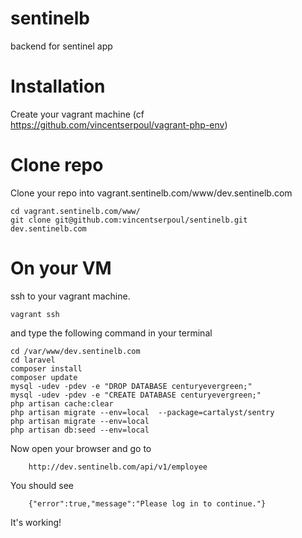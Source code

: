 sentinelb
=========

backend for sentinel app

# Installation

Create your vagrant machine (cf https://github.com/vincentserpoul/vagrant-php-env)

# Clone repo

Clone your repo into vagrant.sentinelb.com/www/dev.sentinelb.com

    cd vagrant.sentinelb.com/www/
    git clone git@github.com:vincentserpoul/sentinelb.git dev.sentinelb.com

# On your VM

ssh to your vagrant machine.

    vagrant ssh

and type the following command in your terminal

    cd /var/www/dev.sentinelb.com
    cd laravel
    composer install
    composer update
    mysql -udev -pdev -e "DROP DATABASE centuryevergreen;"
    mysql -udev -pdev -e "CREATE DATABASE centuryevergreen;"
    php artisan cache:clear
    php artisan migrate --env=local  --package=cartalyst/sentry
    php artisan migrate --env=local
    php artisan db:seed --env=local

Now open your browser and go to

        http://dev.sentinelb.com/api/v1/employee

You should see

        {"error":true,"message":"Please log in to continue."}

It's working!
